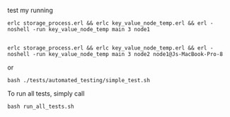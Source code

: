 test my running

	erlc storage_process.erl && erlc key_value_node_temp.erl && erl -noshell -run key_value_node_temp main 3 node1


	erlc storage_process.erl && erlc key_value_node_temp.erl && erl -noshell -run key_value_node_temp main 3 node2 node1@Js-MacBook-Pro-8

or

	bash ./tests/automated_testing/simple_test.sh

To run all tests, simply call

	bash run_all_tests.sh
